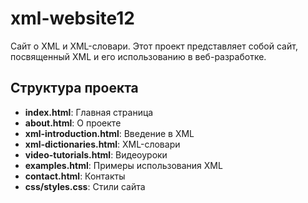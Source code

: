 # xml-website12
Сайт о XML и XML-словари. Этот проект представляет собой сайт, посвященный XML и его использованию в веб-разработке.
## Структура проекта
- **index.html**: Главная страница
- **about.html**: О проекте
- **xml-introduction.html**: Введение в XML
- **xml-dictionaries.html**: XML-словари
- **video-tutorials.html**: Видеоуроки
- **examples.html**: Примеры использования XML
- **contact.html**: Контакты
- **css/styles.css**: Стили сайта

